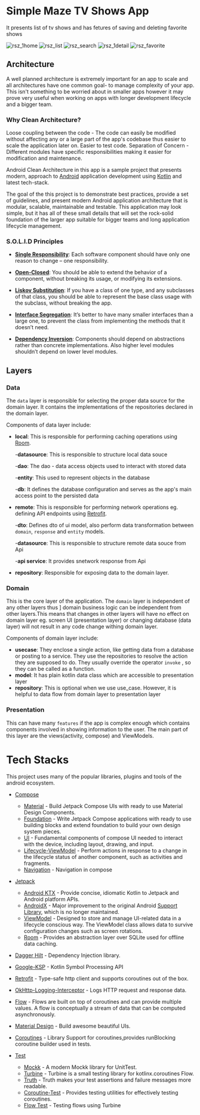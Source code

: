 # Simple Maze TV Shows App 

It presents list of tv shows and has fetures of saving and deleting favorite shows


![rsz_1home](https://user-images.githubusercontent.com/65661628/210328313-474a6c50-7522-41e1-aca9-4edf1e571428.png)
![rsz_list](https://user-images.githubusercontent.com/65661628/210328324-22688261-3b3c-4af9-8797-5fd537d63022.png)
![rsz_search](https://user-images.githubusercontent.com/65661628/210328327-2c4496a7-e371-49e8-aeb2-9409b964f1d2.png)
![rsz_1detail](https://user-images.githubusercontent.com/65661628/210328992-7716600b-e534-4297-937b-b065cd44da11.png)
![rsz_favorite](https://user-images.githubusercontent.com/65661628/210328321-3de92342-7daa-476e-b819-c2b6502a880b.png)


## Architecture 
A well planned architecture is extremely important for an app to scale and all architectures have one common goal- to manage complexity of your app. This isn't something to be worried about in smaller apps however it may prove very useful when working on apps with longer development lifecycle and a bigger team.

### Why Clean Architecture?
Loose coupling between the code - The code can easily be modified without affecting any or a large part of the app's codebase thus easier to scale the application later on.
Easier to test code.
Separation of Concern - Different modules have specific responsibilities making it easier for modification and maintenance.



Android Clean Architecture in this app is a sample project that presents modern, approach to [Android](https://www.android.com/) application development using [Kotlin](https://kotlinlang.org/) and latest tech-stack.

The goal of the this project is to demonstrate best practices, provide a set of guidelines, and present modern Android
application architecture that is modular, scalable, maintainable and testable. This application may look simple, but it
has all of these small details that will set the rock-solid foundation of the larger app suitable for bigger teams and
long application lifecycle management.

### S.O.L.I.D Principles

- [__Single Responsibility__](https://en.wikipedia.org/wiki/Single-responsibility_principle): Each software component should have only one reason to change – one responsibility.

- [__Open-Closed__](https://en.wikipedia.org/wiki/Open%E2%80%93closed_principle#:~:text=In%20object%2Doriented%20programming%2C%20the,without%20modifying%20its%20source%20code.): You should be able to extend the behavior of a component, without breaking its usage, or modifying its extensions.

- [__Liskov Substitution__](https://en.wikipedia.org/wiki/Liskov_substitution_principle): If you have a class of one type, and any subclasses of that class, you should be able to represent the base class usage with the subclass, without breaking the app.

- [__Interface Segregation__](https://en.wikipedia.org/wiki/Interface_segregation_principle): It’s better to have many smaller interfaces than a large one, to prevent the class from implementing the methods that it doesn’t need.

- [__Dependency Inversion__](https://en.wikipedia.org/wiki/Dependency_inversion_principle): Components should depend on abstractions rather than concrete implementations. Also higher level modules shouldn’t depend on lower level modules.


## Layers

### Data
The ```data``` layer is responsible for selecting the proper data source for the domain layer. It contains the implementations of the repositories declared in the domain layer.

Components of data layer include:

- __local__: This is responsible for performing caching operations using [Room](https://developer.android.com/training/data-storage/room).
 
  -__datasource__: This is responsible to structure local data souce
 
  -__dao__: The dao - data access objects used to interact with stored data
  
  -__entity__: This used to represent objects in the database 
  
  -__db__:  It defines the database configuration and serves as the app's main access point to the persisted data

- __remote__: This is responsible for performing network operations eg. defining API endpoints using [Retrofit](https://square.github.io/retrofit/).
 
  -__dto__: Defines dto of ui model, also perform data transformation between ```domain```, ```response``` and ```entity``` models.
  
  -__datasource__: This is responsible to structure remote data souce from Api
   
  -__api service__: It provides  snetwork response  from Api

- __repository__: Responsible for exposing data to the domain layer.

### Domain
This is the core layer of the application. The ```domain``` layer is independent of any other layers thus ] domain business logic can be independent from other layers.This means that changes in other layers will have no effect on domain layer eg.  screen UI (presentation layer) or changing database (data layer) will not result in any code change withing domain layer.

Components of domain layer include:
- __usecase__: They enclose a single action, like getting data from a database or posting to a service. They use the repositories to resolve the action they are supposed to do. They usually override the operator ```invoke``` , so they can be called as a function.
- __model__: It has plain kotlin data class which are accessible to presentation layer
- __repository__: This is optional when we use use_case. However, it is helpful to data flow from domain layer to presentation layer
### Presentation
This can have many ```features``` if the app is complex enough which contains components involved in showing information to the user. The main part of this layer are the views(activity, compose) and ViewModels.



# Tech Stacks
This project uses many of the popular libraries, plugins and tools of the android ecosystem.

- [Compose](https://developer.android.com/jetpack/compose)
  
    - [Material](https://developer.android.com/jetpack/androidx/releases/compose-material) - Build Jetpack Compose UIs with ready to use Material Design Components.
    - [Foundation](https://developer.android.com/jetpack/androidx/releases/compose-foundation) - Write Jetpack Compose applications with ready to use building blocks and extend foundation to build your own design system pieces.
    - [UI](https://developer.android.com/jetpack/androidx/releases/compose-ui) - Fundamental components of compose UI needed to interact with the device, including layout, drawing, and input.
    - [Lifecycle-ViewModel](https://developer.android.com/jetpack/androidx/releases/lifecycle) - Perform actions in response to a change in the lifecycle status of another component, such as activities and fragments.
    - [Navigation](https://developer.android.com/jetpack/compose/navigation) - Navigation in compose 
  
- [Jetpack](https://developer.android.com/jetpack)

    - [Android KTX](https://developer.android.com/kotlin/ktx.html) - Provide concise, idiomatic Kotlin to Jetpack and Android platform APIs.
    - [AndroidX](https://developer.android.com/jetpack/androidx) - Major improvement to the original Android [Support Library](https://developer.android.com/topic/libraries/support-library/index), which is no longer maintained.
    - [ViewModel](https://developer.android.com/topic/libraries/architecture/viewmodel) - Designed to store and manage UI-related data in a lifecycle conscious way. The ViewModel class allows data to survive configuration changes such as screen rotations.
    - [Room](https://developer.android.com/training/data-storage/room) - Provides an abstraction layer over SQLite used for offline data caching.

- [Dagger Hilt](https://dagger.dev/hilt/) - Dependency Injection library.
- [Google-KSP](https://github.com/google/ksp/) - Kotlin Symbol Processing API  
- [Retrofit](https://square.github.io/retrofit/) - Type-safe http client and supports coroutines out of the box.
- [OkHttp-Logging-Interceptor](https://github.com/square/okhttp/blob/master/okhttp-logging-interceptor/README.md) - Logs HTTP request and response data.
- [Flow](https://developer.android.com/kotlin/flow) - Flows are built on top of coroutines and can provide multiple values. A flow is conceptually a stream of data that can be computed asynchronously.
- [Material Design](https://material.io/develop/android/docs/getting-started/) - Build awesome beautiful UIs.
- [Coroutines](https://github.com/Kotlin/kotlinx.coroutines) - Library Support for coroutines,provides runBlocking coroutine builder used in tests.

  
- [Test](https://en.wikipedia.org/wiki/Unit_testing)

    - [Mockk](https://mockk.io/) - A modern Mockk library for UnitTest.
    - [Turbine](https://github.com/cashapp/turbine) - Turbine is a small testing library for kotlinx.coroutines Flow.
    - [Truth](https://github.com/google/truth) - Truth makes your test assertions and failure messages more readable.
    - [Coroutine-Test](https://github.com/Kotlin/kotlinx.coroutines/tree/master/kotlinx-coroutines-test) - Provides testing utilities for effectively testing coroutines.
    - [Flow Test](https://developer.android.com/kotlin/flow/test) - Testing flows using Turbine 
    
